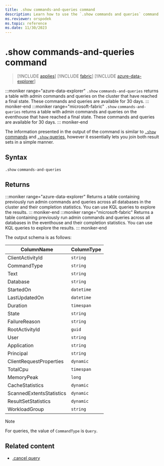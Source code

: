 ```yaml
---
title: .show commands-and-queries command
description: Learn how to use the `.show commands and queries` command to view a table with admin commands and queries that have reached a final state.
ms.reviewer: orspodek
ms.topic: reference
ms.date: 11/30/2023
---
```

# .show commands-and-queries command

> [!INCLUDE [applies](../includes/applies-to-version/applies.md)] [!INCLUDE [fabric](../includes/applies-to-version/fabric.md)] [!INCLUDE [azure-data-explorer](../includes/applies-to-version/azure-data-explorer.md)]

:::moniker range="azure-data-explorer"
`.show` `commands-and-queries` returns a table with admin commands and queries on the cluster that have reached a final state. These commands and queries are available for 30 days.
::: moniker-end
:::moniker range="microsoft-fabric"
`.show` `commands-and-queries` returns a table with admin commands and queries on the eventhouse that have reached a final state. These commands and queries are available for 30 days.
::: moniker-end

The information presented in the output of the command is similar to [`.show` commands](show-commands.md)
and [`.show` queries](show-queries-command.md), however it essentially lets you join both result sets in a simple manner.

## Syntax

`.show` `commands-and-queries`

## Returns

:::moniker range="azure-data-explorer"
Returns a table containing previously run admin commands and queries across all databases in the cluster and their completion statistics. You can use KQL queries to explore the results.
::: moniker-end
:::moniker range="microsoft-fabric"
Returns a table containing previously run admin commands and queries across all databases in the eventhouse and their completion statistics. You can use KQL queries to explore the results.
::: moniker-end

The output schema is as follows:

| ColumnName               | ColumnType |
|--------------------------|------------|
| ClientActivityId         | `string` |
| CommandType              | `string` |
| Text                     | `string` |
| Database                 | `string` |
| StartedOn                | `datetime` |
| LastUpdatedOn            | `datetime` |
| Duration                 | `timespan` |
| State                    | `string` |
| FailureReason            | `string` |
| RootActivityId           | `guid` |
| User                     | `string` |
| Application              | `string` |
| Principal                | `string` |
| ClientRequestProperties  | `dynamic` |
| TotalCpu                 | `timespan` |
| MemoryPeak               | `long` |
| CacheStatistics          | `dynamic` |
| ScannedExtentsStatistics | `dynamic` |
| ResultSetStatistics      | `dynamic` |
| WorkloadGroup            | `string` |

> [!NOTE]
> For queries, the value of `CommandType` is `Query`.

## Related content

* [.cancel query](cancel-query-command.md)
